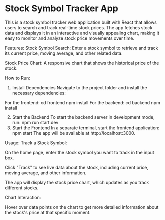 # Stock Symbol Tracker App

This is a stock symbol tracker web application built with React that allows users to search and track real-time stock prices. The app fetches stock data and displays it in an interactive and visually appealing chart, making it easy to monitor and analyze stock price movements over time.

Features:
Stock Symbol Search: Enter a stock symbol to retrieve and track its current price, moving average, and other related data.

Stock Price Chart: A responsive chart that shows the historical price of the stock.

How to Run:
1. Install Dependencies
Navigate to the project folder and install the necessary dependencies:

For the frontend:
cd frontend
npm install
For the backend:
cd backend
npm install

2. Start the Backend
To start the backend server in development mode, run:
npm run start:dev
3. Start the Frontend
In a separate terminal, start the frontend application:
npm start
The app will be available at http://localhost:3000.

Usage:
Track a Stock Symbol:

On the home page, enter the stock symbol you want to track in the input box.

Click "Track" to see live data about the stock, including current price, moving average, and other information.

The app will display the stock price chart, which updates as you track different stocks.

Chart Interaction:

Hover over data points on the chart to get more detailed information about the stock's price at that specific moment.
